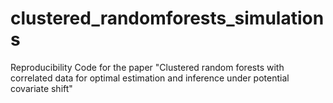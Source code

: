 # clustered_randomforests_simulations
Reproducibility Code for the paper "Clustered random forests with correlated data for optimal estimation and inference under potential covariate shift"
